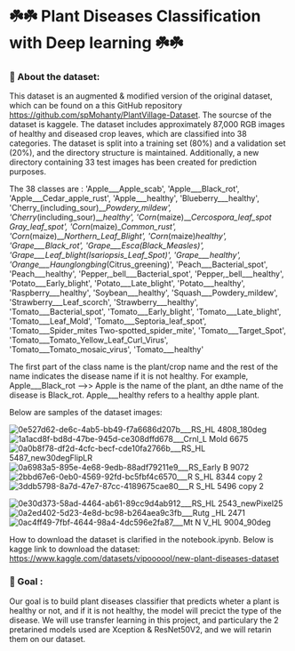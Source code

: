 # ☘️☘️ Plant Diseases Classification with Deep learning ☘️☘️

### 📝 About the dataset:

This dataset is an augmented & modified version of the original dataset, which can be found on a this GitHub repository https://github.com/spMohanty/PlantVillage-Dataset. The sourcse of the dataset is kaggele. The dataset includes approximately 87,000 RGB images of healthy and diseased crop leaves, which are classified into 38 categories. The dataset is split into a training set (80%) and a validation set (20%), and the directory structure is maintained. Additionally, a new directory containing 33 test images has been created for prediction purposes. 

The 38 classes are : 
'Apple___Apple_scab', 'Apple___Black_rot', 'Apple___Cedar_apple_rust', 'Apple___healthy', 'Blueberry___healthy', 'Cherry_(including_sour)___Powdery_mildew', 'Cherry_(including_sour)___healthy', 'Corn_(maize)___Cercospora_leaf_spot Gray_leaf_spot', 'Corn_(maize)___Common_rust_', 'Corn_(maize)___Northern_Leaf_Blight', 'Corn_(maize)___healthy', 'Grape___Black_rot', 'Grape___Esca_(Black_Measles)', 'Grape___Leaf_blight_(Isariopsis_Leaf_Spot)', 'Grape___healthy', 'Orange___Haunglongbing_(Citrus_greening)', 'Peach___Bacterial_spot', 'Peach___healthy', 'Pepper,_bell___Bacterial_spot', 'Pepper,_bell___healthy', 'Potato___Early_blight', 'Potato___Late_blight', 'Potato___healthy', 'Raspberry___healthy', 'Soybean___healthy', 'Squash___Powdery_mildew', 'Strawberry___Leaf_scorch', 'Strawberry___healthy', 'Tomato___Bacterial_spot', 'Tomato___Early_blight', 'Tomato___Late_blight', 'Tomato___Leaf_Mold', 'Tomato___Septoria_leaf_spot', 'Tomato___Spider_mites Two-spotted_spider_mite', 'Tomato___Target_Spot', 'Tomato___Tomato_Yellow_Leaf_Curl_Virus', 'Tomato___Tomato_mosaic_virus', 'Tomato___healthy'


The first part of the class name is the plant/crop name and the rest of the name indicates the disease name if it is not healthy. For example, Apple___Black_rot -->> Apple is the name of the plant, an dthe name of the disease is  Black_rot. Apple___healthy refers to a healthy apple plant.

Below are samples of the dataset images:

![0e527d62-de6c-4ab5-bb49-f7a6686d207b___RS_HL 4808_180deg](https://user-images.githubusercontent.com/10277729/209166019-9d78108c-5935-4c9a-a2a5-8d89a994222e.JPG)
![1a1acd8f-bd8d-47be-945d-ce308dffd678___Crnl_L Mold 6675](https://user-images.githubusercontent.com/10277729/209166198-59b05f96-2cd5-4a6d-b662-32689c5094f0.JPG)
![0a0b8f78-df2d-4cfc-becf-cde10fa2766b___RS_HL 5487_new30degFlipLR](https://user-images.githubusercontent.com/10277729/209166281-0d8fd35d-5be4-4a0a-98d4-d70f77bd8bd2.JPG)![0a6983a5-895e-4e68-9edb-88adf79211e9___RS_Early B 9072](https://user-images.githubusercontent.com/10277729/209166462-8244246e-6388-415a-afee-724263abcd7b.JPG)
![2bbd67e6-0eb0-4569-92fd-bc5fbf4c6570___R S_HL 8344 copy 2](https://user-images.githubusercontent.com/10277729/209166582-7e41446c-9df7-4182-ae33-3566632a43a2.jpg)
![3ddb5798-8a7d-47e7-87cc-4189675cae80___R S_HL 5496 copy 2](https://user-images.githubusercontent.com/10277729/209166639-b71d68fa-953d-4fa5-8254-19e68bd548df.jpg)

![0e30d373-58ad-4464-ab61-89cc9d4ab912___RS_HL 2543_newPixel25](https://user-images.githubusercontent.com/10277729/209166849-73bb5d76-0ec7-4f7a-9e92-19dffe10db04.JPG)
![0a2ed402-5d23-4e8d-bc98-b264aea9c3fb___Rutg _HL 2471](https://user-images.githubusercontent.com/10277729/209166915-0dbf2510-257c-4a7c-bbad-7690209b6622.JPG) ![0ac4ff49-7fbf-4644-98a4-4dc596e2fa87___Mt N V_HL 9004_90deg](https://user-images.githubusercontent.com/10277729/209167743-be98dc16-7ce0-4634-a6bf-7cb6a67a9df5.JPG)

How to download the dataset is clarified in the notebook.ipynb. Below is kagge link to download the dataset:
https://www.kaggle.com/datasets/vipoooool/new-plant-diseases-dataset


### 🎯 Goal :

Our goal is to build plant diseases classifier that predicts wheter a plant is healthy or not, and if it is not healthy, the model will precict the type of the disease. We will use transfer learning in this project, and particulary the 2 pretarined models used are Xception & ResNet50V2, and we will retarin them on our dataset.
